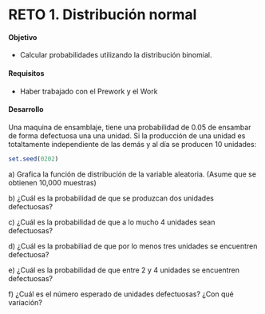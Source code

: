 # RETO 1. Distribución normal

#### Objetivo

- Calcular probabilidades utilizando la distribución binomial.

#### Requisitos

- Haber trabajado con el Prework y el Work

#### Desarrollo

Una maquina de ensamblaje, tiene una probabilidad de 0.05 de ensambar de forma 
defectuosa una una unidad. Si la producción de una unidad es totaltamente independiente 
de las demás y al día se producen 10 unidades:
```R
set.seed(0202)
```

a) Grafica la función de distribución de la variable aleatoria. (Asume que se obtienen 
10,000 muestras)

b) ¿Cuál es la probabilidad de que se produzcan dos unidades defectuosas?

c) ¿Cuál es la probabilidad de que a lo mucho 4 unidades sean defectuosas?

d) ¿Cuál es la probabiliad de que por lo menos tres unidades se encuentren defectuosa?

e) ¿Cuál es la probabilidad de que entre 2 y 4 unidades se encuentren defectuosas?

f) ¿Cuál es el número esperado de unidades defectuosas? ¿Con qué variación?
